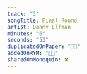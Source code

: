 ```yaml
---
track: "3"
songTitle: Final Round
artist: Danny Elfman
minutes: "6"
seconds: "53"
duplicatedOnPaper: "👍🏻"
addedOnRYM: "👍🏻"
sharedOnMonoquin: ❌
---
```

